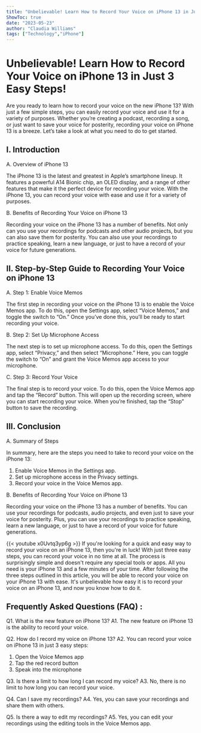 ```yaml
---
title: "Unbelievable! Learn How to Record Your Voice on iPhone 13 in Just 3 Easy Steps!"
ShowToc: true 
date: "2023-05-23"
author: "Claudia Williams" 
tags: ["Technology","iPhone"]
---
```

# Unbelievable! Learn How to Record Your Voice on iPhone 13 in Just 3 Easy Steps!

Are you ready to learn how to record your voice on the new iPhone 13? With just a few simple steps, you can easily record your voice and use it for a variety of purposes. Whether you’re creating a podcast, recording a song, or just want to save your voice for posterity, recording your voice on iPhone 13 is a breeze. Let’s take a look at what you need to do to get started.

## I. Introduction

A. Overview of iPhone 13

The iPhone 13 is the latest and greatest in Apple’s smartphone lineup. It features a powerful A14 Bionic chip, an OLED display, and a range of other features that make it the perfect device for recording your voice. With the iPhone 13, you can record your voice with ease and use it for a variety of purposes.

B. Benefits of Recording Your Voice on iPhone 13

Recording your voice on the iPhone 13 has a number of benefits. Not only can you use your recordings for podcasts and other audio projects, but you can also save them for posterity. You can also use your recordings to practice speaking, learn a new language, or just to have a record of your voice for future generations.

## II. Step-by-Step Guide to Recording Your Voice on iPhone 13

A. Step 1: Enable Voice Memos

The first step in recording your voice on the iPhone 13 is to enable the Voice Memos app. To do this, open the Settings app, select “Voice Memos,” and toggle the switch to “On.” Once you’ve done this, you’ll be ready to start recording your voice.

B. Step 2: Set Up Microphone Access

The next step is to set up microphone access. To do this, open the Settings app, select “Privacy,” and then select “Microphone.” Here, you can toggle the switch to “On” and grant the Voice Memos app access to your microphone.

C. Step 3: Record Your Voice

The final step is to record your voice. To do this, open the Voice Memos app and tap the “Record” button. This will open up the recording screen, where you can start recording your voice. When you’re finished, tap the “Stop” button to save the recording.

## III. Conclusion

A. Summary of Steps

In summary, here are the steps you need to take to record your voice on the iPhone 13: 

1. Enable Voice Memos in the Settings app. 
2. Set up microphone access in the Privacy settings. 
3. Record your voice in the Voice Memos app.

B. Benefits of Recording Your Voice on iPhone 13

Recording your voice on the iPhone 13 has a number of benefits. You can use your recordings for podcasts, audio projects, and even just to save your voice for posterity. Plus, you can use your recordings to practice speaking, learn a new language, or just to have a record of your voice for future generations.

{{< youtube x0Uvtq3yp6g >}} 
If you're looking for a quick and easy way to record your voice on an iPhone 13, then you're in luck! With just three easy steps, you can record your voice in no time at all. The process is surprisingly simple and doesn't require any special tools or apps. All you need is your iPhone 13 and a few minutes of your time. After following the three steps outlined in this article, you will be able to record your voice on your iPhone 13 with ease. It's unbelievable how easy it is to record your voice on an iPhone 13, and now you know how to do it.

## Frequently Asked Questions (FAQ) :
Q1. What is the new feature on iPhone 13?
A1. The new feature on iPhone 13 is the ability to record your voice. 

Q2. How do I record my voice on iPhone 13?
A2. You can record your voice on iPhone 13 in just 3 easy steps: 
1. Open the Voice Memos app 
2. Tap the red record button 
3. Speak into the microphone 

Q3. Is there a limit to how long I can record my voice?
A3. No, there is no limit to how long you can record your voice. 

Q4. Can I save my recordings?
A4. Yes, you can save your recordings and share them with others. 

Q5. Is there a way to edit my recordings?
A5. Yes, you can edit your recordings using the editing tools in the Voice Memos app.


